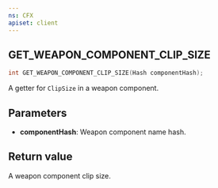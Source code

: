 ```yaml
---
ns: CFX
apiset: client
---
```

## GET_WEAPON_COMPONENT_CLIP_SIZE

```c
int GET_WEAPON_COMPONENT_CLIP_SIZE(Hash componentHash);
```

A getter for `ClipSize` in a weapon component.

## Parameters
* **componentHash**: Weapon component name hash.

## Return value
A weapon component clip size.
